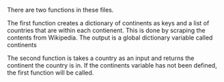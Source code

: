 There are two functions in these files.

The first function creates a dictionary of continents as keys and a list of countries that are within each contienent. This is done by scraping the contents from Wikipedia. 
The output is a global dictionary variable called continents

The second function is takes a country as an input and returns the continent the country is in.
If the continents variable has not been defined, the first function will be called.
